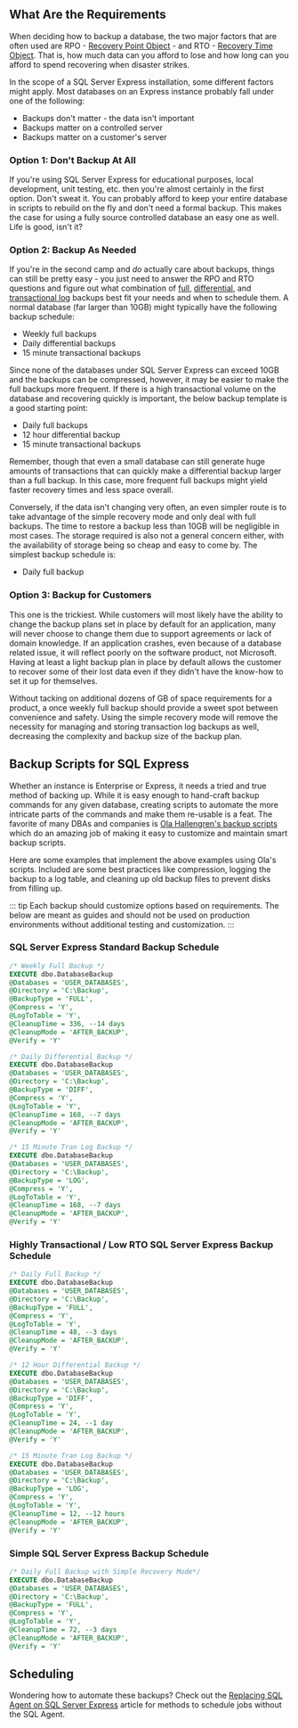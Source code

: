 
## What Are the Requirements

When deciding how to backup a database, the two major factors that
are often used are RPO - [Recovery Point Object](https://en.wikipedia.org/wiki/Recovery_point_objective) - and RTO - [Recovery Time Object](https://en.wikipedia.org/wiki/Recovery_time_objective). That is, how much data can you afford to lose and how long can you afford to spend recovering when disaster strikes.

In the scope of a SQL Server Express installation, some different factors might apply.
Most databases on an Express instance probably fall under one of the following:

* Backups don't matter - the data isn't important
* Backups matter on a controlled server
* Backups matter on a customer's server

### Option 1: Don't Backup At All

If you're using SQL Server Express for educational purposes, local development,
unit testing, etc. then you're almost certainly in the first option. Don't sweat it. You can probably afford to keep your entire database in scripts to rebuild on the fly and don't need a formal backup. This makes the case for using a fully source controlled database an easy one as well. Life is good, isn't it?

### Option 2: Backup As Needed

If you're in the second camp and *do* actually care about backups, things can still be pretty easy - you just need to answer the
RPO and RTO questions and figure out what combination of [full](https://docs.microsoft.com/en-us/sql/relational-databases/backup-restore/full-file-backups-sql-server), [differential](https://docs.microsoft.com/en-us/sql/relational-databases/backup-restore/differential-backups-sql-server), and [transactional log](https://docs.microsoft.com/en-us/sql/relational-databases/backup-restore/transaction-log-backups-sql-server) backups best fit your needs and when to schedule them. A normal database (far larger than 10GB) might typically have the following backup schedule:

* Weekly full backups
* Daily differential backups
* 15 minute transactional backups

Since none of the databases under SQL Server Express can exceed 10GB and the backups can be compressed, however, it may be easier to make the full backups more frequent. If there is a high transactional volume on the database and recovering quickly is important, the below backup template is a good starting point:

* Daily full backups
* 12 hour differential backup
* 15 minute transactional backups

Remember, though that even a small database can still generate huge amounts of transactions that can quickly make a differential backup larger than a full backup. In this case, more frequent full backups might yield faster recovery times and less space overall.

Conversely, if the data isn't changing very often, an even simpler route is to take advantage of the simple recovery mode and only deal with full backups. The time to restore a backup less than 10GB will be negligible in most cases. The storage required is also not a general concern either, with the availability of storage being so cheap and easy to come by. The simplest backup schedule is:

* Daily full backup

### Option 3: Backup for Customers

This one is the trickiest. While customers will most likely have the ability to change the backup plans set in place by default for an application, many will never choose to change them due to support agreements or lack of domain knowledge. If an application crashes, even because of a database related issue, it will reflect poorly on the software product, not Microsoft. Having at least a light backup plan in place by default allows the customer to recover some of their lost data even if they didn't have the know-how to set it up for themselves.

Without tacking on additional dozens of GB of space requirements for a product, a once weekly
full backup should provide a sweet spot
between convenience and safety. Using the simple recovery mode will remove the necessity for managing and storing transaction log backups as well, decreasing the complexity and backup size of the backup plan.

## Backup Scripts for SQL Express

Whether an instance is Enterprise or Express, it needs a tried and true method of backing up. While it is easy enough to hand-craft backup commands for any given database, creating scripts to automate the more intricate parts of the commands and make them re-usable is a feat. The favorite of many DBAs and companies is [Ola Hallengren's backup scripts](https://ola.hallengren.com/sql-server-backup.html) which do an amazing job of making it easy to customize and maintain smart backup scripts.

Here are some examples that implement the above examples using Ola's scripts. Included are some best practices like compression, logging the backup to a log table,
and cleaning up old backup files to prevent disks from filling up.

::: tip
Each backup should customize options based on requirements. The below are meant as guides and should not be used on production environments without additional testing and customization.
:::

### SQL Server Express Standard Backup Schedule

```sql
/* Weekly Full Backup */
EXECUTE dbo.DatabaseBackup
@Databases = 'USER_DATABASES',
@Directory = 'C:\Backup',
@BackupType = 'FULL',
@Compress = 'Y',
@LogToTable = 'Y',
@CleanupTime = 336, --14 days
@CleanupMode = 'AFTER_BACKUP',
@Verify = 'Y'

/* Daily Differential Backup */
EXECUTE dbo.DatabaseBackup
@Databases = 'USER_DATABASES',
@Directory = 'C:\Backup',
@BackupType = 'DIFF',
@Compress = 'Y',
@LogToTable = 'Y',
@CleanupTime = 168, --7 days
@CleanupMode = 'AFTER_BACKUP',
@Verify = 'Y'

/* 15 Minute Tran Log Backup */
EXECUTE dbo.DatabaseBackup
@Databases = 'USER_DATABASES',
@Directory = 'C:\Backup',
@BackupType = 'LOG',
@Compress = 'Y',
@LogToTable = 'Y',
@CleanupTime = 168, --7 days
@CleanupMode = 'AFTER_BACKUP',
@Verify = 'Y'
```

### Highly Transactional / Low RTO SQL Server Express Backup Schedule

```sql
/* Daily Full Backup */
EXECUTE dbo.DatabaseBackup
@Databases = 'USER_DATABASES',
@Directory = 'C:\Backup',
@BackupType = 'FULL',
@Compress = 'Y',
@LogToTable = 'Y',
@CleanupTime = 48, --3 days
@CleanupMode = 'AFTER_BACKUP',
@Verify = 'Y'

/* 12 Hour Differential Backup */
EXECUTE dbo.DatabaseBackup
@Databases = 'USER_DATABASES',
@Directory = 'C:\Backup',
@BackupType = 'DIFF',
@Compress = 'Y',
@LogToTable = 'Y',
@CleanupTime = 24, --1 day
@CleanupMode = 'AFTER_BACKUP',
@Verify = 'Y'

/* 15 Minute Tran Log Backup */
EXECUTE dbo.DatabaseBackup
@Databases = 'USER_DATABASES',
@Directory = 'C:\Backup',
@BackupType = 'LOG',
@Compress = 'Y',
@LogToTable = 'Y',
@CleanupTime = 12, --12 hours
@CleanupMode = 'AFTER_BACKUP',
@Verify = 'Y'
```

### Simple SQL Server Express Backup Schedule

```sql
/* Daily Full Backup with Simple Recovery Mode*/
EXECUTE dbo.DatabaseBackup
@Databases = 'USER_DATABASES',
@Directory = 'C:\Backup',
@BackupType = 'FULL',
@Compress = 'Y',
@LogToTable = 'Y',
@CleanupTime = 72, --3 days
@CleanupMode = 'AFTER_BACKUP',
@Verify = 'Y'
```

## Scheduling

Wondering how to automate these backups? Check out the [Replacing SQL Agent on SQL Server Express](/sql-server-express-replace-sql-agent.html) article for methods to schedule jobs without the SQL Agent.

<br/>
<br/>

